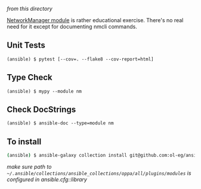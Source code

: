 *from this directory*

[NetworkManager module](./nm.py) is rather educational exercise.
There's no real need for it except for documenting nmcli commands.

Unit Tests
----------

```(ansible) $ pytest [--cov=. --flake8 --cov-report=html]```

Type Check
----------

```(ansible) $ mypy --module nm```

Check DocStrings
----------------

```(ansible) $ ansible-doc --type=module nm```

To install
----------

```bash
(ansible) $ ansible-galaxy collection install git@github.com:ol-eg/ansible.git
```

*make sure path to
```~/.ansible/collections/ansible_collections/oppa/all/plugins/modules```
is configured in ansible.cfg::library*
